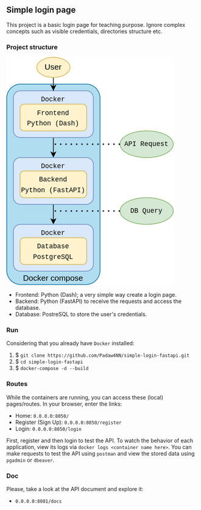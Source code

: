 ## Simple login page
This project is a basic login page for teaching purpose. Ignore complex concepts such as visible credentials, directories structure etc.

### Project structure
![Project Architecture](img/login-page-python.png)

- Frontend: Python (Dash); a very simple way create a login page.
- Backend: Python (FastAPI) to receive the requests and access the database.
- Database: PostreSQL to store the user's credentials.

### Run
Considering that you already have `Docker` installed:
1. $ `git clone https://github.com/Padaw4NN/simple-login-fastapi.git`
2. $ `cd simple-login-fastapi`
3. $ `docker-compose -d --build`

### Routes
While the containers are running, you can access these (local) pages/routes. In your browser, enter the links:
- Home: `0.0.0.0:8050/`
- Register (Sign Up): `0.0.0.0:8050/register`
- Login: `0.0.0.0:8050/login`

First, register and then login to test the API. To watch the behavior of each application, view its logs via `docker logs <container name here>`. You can make requests to test the API using `postman` and view the stored data using `pgadmin` or `dbeaver`.

### Doc
Please, take a look at the API document and explore it:
- `0.0.0.0:8081/docs`
